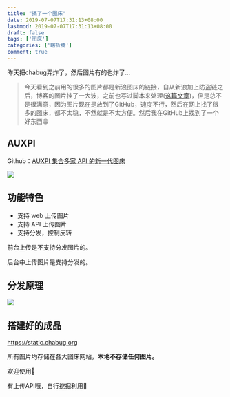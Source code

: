 ```yaml
---
title: "搞了一个图床"
date: 2019-07-07T17:31:13+08:00
lastmod: 2019-07-07T17:31:13+08:00
draft: false
tags: ['图床']
categories: ['瞎折腾']
comment: true
---
```


昨天把chabug弄炸了，然后图片有的也炸了...

<!--more-->

> 今天看到之前用的很多的图片都是新浪图床的链接，自从新浪加上防盗链之后，博客的图片挂了一大波，之前也写过脚本来处理([这篇文章](https://y4er.com/post/downimg2local/))，但是总不是很满意，因为图片现在是放到了GitHub，速度不行，然后在网上找了很多的图床，都不太稳，不然就是不太方便。然后我在GitHub上找到了一个好东西😁

## AUXPI

Github：[AUXPI 集合多家 API 的新一代图床](https://github.com/aimerforreimu/auxpi)

![](https://y4er.com/img/uploads/20190707173858.png)

## 功能特色

- 支持 web 上传图片
- 支持 API 上传图片
- 支持分发，控制反转

前台上传是不支持分发图片的。

后台中上传图片是支持分发的。

## 分发原理

![](https://y4er.com/img/uploads/20190707173944.png)

## 搭建好的成品

https://static.chabug.org

所有图片均存储在各大图床网站，**本地不存储任何图片。**

欢迎使用🙂

有上传API哦，自行挖掘利用🤭